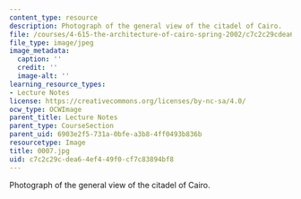 ```yaml
---
content_type: resource
description: Photograph of the general view of the citadel of Cairo.
file: /courses/4-615-the-architecture-of-cairo-spring-2002/c7c2c29cdea64ef449f0cf7c83894bf8_0007.jpg
file_type: image/jpeg
image_metadata:
  caption: ''
  credit: ''
  image-alt: ''
learning_resource_types:
- Lecture Notes
license: https://creativecommons.org/licenses/by-nc-sa/4.0/
ocw_type: OCWImage
parent_title: Lecture Notes
parent_type: CourseSection
parent_uid: 6903e2f5-731a-0bfe-a3b8-4ff0493b836b
resourcetype: Image
title: 0007.jpg
uid: c7c2c29c-dea6-4ef4-49f0-cf7c83894bf8
---
```

Photograph of the general view of the citadel of Cairo.